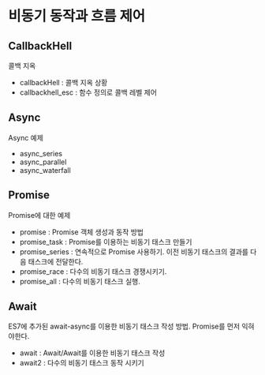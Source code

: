 # 비동기 동작과 흐름 제어

## CallbackHell
콜백 지옥
- callbackHell : 콜백 지옥 상황
- callbackhell_esc : 함수 정의로 콜백 레벨 제어

## Async
Async 예제
- async_series
- async_parallel
- async_waterfall

## Promise

Promise에 대한 예제

- promise : Promise 객체 생성과 동작 방법 
- promise_task : Promise를 이용하는 비동기 태스크 만들기
- promise_series : 연속적으로 Promise 사용하기. 이전 비동기 태스크의 결과를 다음 태스크에 전달한다.
- promise_race : 다수의 비동기 태스크 경쟁시키기.
- promise_all : 다수의 비동기 태스크 실행.

## Await

ES7에 추가된 await-async를 이용한 비동기 태스크 작성 방법. Promise를 먼저 익혀야한다.

- await : Await/Await를 이용한 비동기 태스크 작성
- await2 : 다수의 비동기 태스크 동작 시키기

